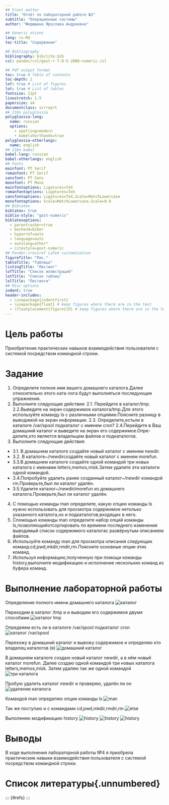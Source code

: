 ```yaml
---
## Front matter
title: "Отчёт по лабораторной работе №3"
subtitle: "Операционные системы"
author: "Федюшина Ярослава Андреевна"

## Generic otions
lang: ru-RU
toc-title: "Содержание"

## Bibliography
bibliography: bib/cite.bib
csl: pandoc/csl/gost-r-7-0-5-2008-numeric.csl

## Pdf output format
toc: true # Table of contents
toc-depth: 2
lof: true # List of figures
lot: true # List of tables
fontsize: 12pt
linestretch: 1.5
papersize: a4
documentclass: scrreprt
## I18n polyglossia
polyglossia-lang:
  name: russian
  options:
	- spelling=modern
	- babelshorthands=true
polyglossia-otherlangs:
  name: english
## I18n babel
babel-lang: russian
babel-otherlangs: english
## Fonts
mainfont: PT Serif
romanfont: PT Serif
sansfont: PT Sans
monofont: PT Mono
mainfontoptions: Ligatures=TeX
romanfontoptions: Ligatures=TeX
sansfontoptions: Ligatures=TeX,Scale=MatchLowercase
monofontoptions: Scale=MatchLowercase,Scale=0.9
## Biblatex
biblatex: true
biblio-style: "gost-numeric"
biblatexoptions:
  - parentracker=true
  - backend=biber
  - hyperref=auto
  - language=auto
  - autolang=other*
  - citestyle=gost-numeric
## Pandoc-crossref LaTeX customization
figureTitle: "Рис."
tableTitle: "Таблица"
listingTitle: "Листинг"
lofTitle: "Список иллюстраций"
lotTitle: "Список таблиц"
lolTitle: "Листинги"
## Misc options
indent: true
header-includes:
  - \usepackage{indentfirst}
  - \usepackage{float} # keep figures where there are in the text
  - \floatplacement{figure}{H} # keep figures where there are in the text
---
```


# Цель работы

Приобретение практических навыков взаимодействия пользователя с системой посредством командной строки.

# Задание

1. Определите полное имя вашего домашнего каталога.Далее относительно этого ката-лога будут выполняться последующие упражнения.
2. Выполните следующие действия:
 2.1. Перейдите в каталог/tmp.
 2.2.Выведите на экран содержимое каталога/tmp.Для этого используйте команду ls с различными опциями.Поясните разницу в выводимой на экран информации.
 2.3. Определите,естьли в каталоге /var/spool подкаталог с именем cron?
 2.4.Перейдите в Ваш домашний каталог и выведите на экран его содержимое.Опре-делите,кто является владельцем файлов и подкаталогов.
3. Выполните следующие действия:
 - 3.1. В домашнем каталоге создайте новый каталог с именем newdir.
 - 3.2. В каталоге~/newdirсоздайте новый каталог с именем morefun.
 - 3.3.В домашнем каталоге создайте одной командой три новых каталога с именами letters,memos,misk.Затем удалите эти каталоги одной командой.
 - 3.4.Попробуйте удалить ранее созданный каталог~/newdir командой rm.Проверьте,был ли каталог удалён.
 - 3.5.Удалите каталог~/newdir/morefun из домашнего каталога.Проверьте,был ли каталог удалён.
4. С помощью команды man определите, какую опцию команды ls нужно использовать для просмотра содержимое нетолько указанного каталога,но и подкаталогов,входящих в него.
5. Спомощью команды man определите набор опций команды ls,позволяющийотсортировать по времени последнего изменения выводимый список содержимого каталогас развёрнутым описанием файлов.
6. Используйте команду man для просмотра описания следующих команд:cd,pwd,mkdir,rmdir,rm.Поясните основные опции этих команд.
7. Используя информацию,полученную при помощи команды history,выполните модификацию и исполнение нескольких команд из буфера команд.


# Выполнение лабораторной работы

Определение полного имени домашнего каталога
![каталог](image/1.png)

Переходим в каталог /tmp и и выводим его содержимое двумя способами
![каталог tmp](image/2.png)

Опредеяем есть ли в каталоге /var/spool подкаталог cron
![каталог /var/spool](image/3.png)

Перехожу  в домашний каталог и вывожу содержимое и определяю кто владелец каталогов (я)
![домашний каталог](image/4.png)

В домашнем каталоге создаю новый каталог newdir, а в нём новый каталог morefun. Далее создаю одной командой три новых каталога letters,memos,misk. Затем удаляю так же одной командой
![три каталога](image/5.png)

Пробую удалить каталог newdir и проверяю, удалён ли он
![удаление каталога](image/6.png)

Командой man определяю опции команды ls
![man](image/7.png)

Так же поступаю и с командами cd,pwd,mkdir,rmdir,rm
![else](image/8.png)

Выполеняю модификацию history
![history](image/9.png)
![history](image/10_0.png)
![history](image/10.png)

# Выводы

В ходе выполнения лабораторной работы №4 я приобрела практические навыки взаимодействия пользователя с системой посредством командной строки.

# Список литературы{.unnumbered}

::: {#refs}
:::
